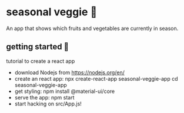 # seasonal veggie 🍆
An app that shows which fruits and vegetables are currently in season.

## getting started 🍒
tutorial to create a react app

- download Nodejs from https://nodejs.org/en/
- create an react app:
    npx create-react-app seasonal-veggie-app
    cd seasonal-veggie-app
- get styling:
    npm install @material-ui/core
- serve the app:
    npm start
- start hacking on src/App.js!
